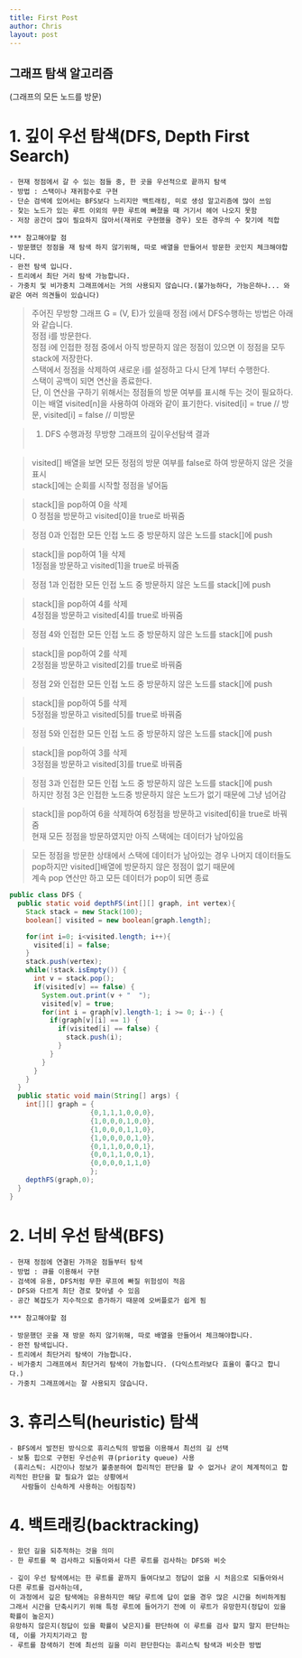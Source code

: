 ```yaml
---
title: First Post
author: Chris
layout: post
---
```



## 그래프 탐색 알고리즘
(그래프의 모든 노드를 방문)

# 1. 깊이 우선 탐색(DFS, Depth First Search)
    - 현재 정점에서 갈 수 있는 점들 중, 한 곳을 우선적으로 끝까지 탐색
    - 방법 : 스택이나 재귀함수로 구현
    - 단순 검색에 있어서는 BFS보다 느리지만 백트래킹, 미로 생성 알고리즘에 많이 쓰임
    - 찾는 노드가 있는 루트 이외의 무한 루트에 빠졌을 때 거기서 헤어 나오지 못함
    - 저장 공간이 많이 필요하지 않아서(재귀로 구현했을 경우) 모든 경우의 수 찾기에 적합

    *** 참고해야할 점
    - 방문했던 정점을 재 탐색 하지 않기위해, 따로 배열을 만들어서 방문한 곳인지 체크해야합니다.
    - 완전 탐색 입니다.
    - 트리에서 최단 거리 탐색 가능합니다.
    - 가중치 및 비가중치 그래프에서는 거의 사용되지 않습니다.(불가능하다, 가능은하나... 와 같은 여러 의견들이 있습니다)

> 주어진 무방향 그래프 G = (V, E)가 있을때 정점 i에서 DFS수행하는 방법은 아래와 같습니다.  
> 정점 i를 방문한다.  
> 정점 i에 인접한 정점 중에서 아직 방문하지 않은 정점이 있으면 이 정점을 모두 stack에 저장한다.  
> 스택에서 정점을 삭제하여 새로운 i를 설정하고 다시 단계 1부터 수행한다.  
> 스택이 공백이 되면 연산을 종료한다.  
> 단, 이 연산을 구하기 위해서는 정점들의 방문 여부를 표시해 두는 것이 필요하다. 이는 배열 visited[n]을 사용하여 아래와 같이 표기한다.
> visited[i] = true // 방문, visited[i] = false // 미방문  

> 1) DFS 수행과정
> 무방향 그래프의 깊이우선탐색 결과<br>
> <span class="image center"><img src="{{ 'assets/images/dfs_1.png' | relative_url }}" alt="" /></span><br>

> visited[] 배열을 보면 모든 정점의 방문 여부를 false로 하여 방문하지 않은 것을 표시<br>
> stack[]에는 순회를 시작할 정점을 넣어둠<br>
> <span class="image center"><img src="{{ 'assets/images/dfs_2.png' | relative_url }}" alt="" /></span><br>

> stack[]을 pop하여 0을 삭제<br>
> 0 정점을 방문하고 visited[0]을 true로 바꿔줌 <br>
> <span class="image center"><img src="{{ 'assets/images/dfs_3.png' | relative_url }}" alt="" /></span><br>

> 정점 0과 인접한 모든 인접 노드 중 방문하지 않은 노드를 stack[]에 push<br>
> <span class="image center"><img src="{{ 'assets/images/dfs_4.png' | relative_url }}" alt="" /></span><br>

> stack[]을 pop하여 1을 삭제<br>
> 1정점을 방문하고 visited[1]을 true로 바꿔줌<br>
> <span class="image center"><img src="{{ 'assets/images/dfs_5.png' | relative_url }}" alt="" /></span><br>

> 정점 1과 인접한 모든 인접 노드 중 방문하지 않은 노드를 stack[]에 push<br>
> <span class="image center"><img src="{{ 'assets/images/dfs_6.png' | relative_url }}" alt="" /></span><br>

> stack[]을 pop하여 4를 삭제<br>
> 4정점을 방문하고 visited[4]를 true로 바꿔줌<br>
> <span class="image center"><img src="{{ 'assets/images/dfs_7.png' | relative_url }}" alt="" /></span><br>

> 정점 4와 인접한 모든 인접 노드 중 방문하지 않은 노드를 stack[]에 push<br>
> <span class="image center"><img src="{{ 'assets/images/dfs_8.png' | relative_url }}" alt="" /></span><br>

> stack[]을 pop하여 2를 삭제<br>
> 2정점을 방문하고 visited[2]를 true로 바꿔줌<br>
> <span class="image center"><img src="{{ 'assets/images/dfs_9.png' | relative_url }}" alt="" /></span><br>

> 정점 2와 인접한 모든 인접 노드 중 방문하지 않은 노드를 stack[]에 push<br>
> <span class="image center"><img src="{{ 'assets/images/dfs_10.png' | relative_url }}" alt="" /></span><br>

> stack[]을 pop하여 5를 삭제<br>
> 5정점을 방문하고 visited[5]를 true로 바꿔줌<br>
> <span class="image center"><img src="{{ 'assets/images/dfs_11.png' | relative_url }}" alt="" /></span><br>

> 정점 5와 인접한 모든 인접 노드 중 방문하지 않은 노드를 stack[]에 push<br>
> <span class="image center"><img src="{{ 'assets/images/dfs_12.png' | relative_url }}" alt="" /></span><br>

> stack[]을 pop하여 3를 삭제<br>
> 3정점을 방문하고 visited[3]를 true로 바꿔줌<br>
> <span class="image center"><img src="{{ 'assets/images/dfs_13.png' | relative_url }}" alt="" /></span><br>

> 정점 3과 인접한 모든 인접 노드 중 방문하지 않은 노드를 stack[]에 push<br>
> 하지만 정점 3은 인접한 노드중 방문하지 않은 노드가 없기 때문에 그냥 넘어감<br>
> <span class="image center"><img src="{{ 'assets/images/dfs_14.png' | relative_url }}" alt="" /></span><br>

> stack[]을 pop하여 6을 삭제하여 6정점을 방문하고 visited[6]을 true로 바꿔줌<br>
> 현재 모든 정점을 방문하였지만 아직 스택에는 데이터가 남아있음<br>
> <span class="image center"><img src="{{ 'assets/images/dfs_15.png' | relative_url }}" alt="" /></span><br>

> 모든 정점을 방문한 상태에서 스택에 데이터가 남아있는 경우 나머지 데이터들도 pop하지만 visited[]배열에 방문하지 않은 정점이 없기 때문에<br>
> 계속 pop 연산만 하고 모든 데이터가 pop이 되면 종료<br>
> <span class="image center"><img src="{{ 'assets/images/dfs_16.png' | relative_url }}" alt="" /></span><br>









```java
public class DFS {
  public static void depthFS(int[][] graph, int vertex){
    Stack stack = new Stack(100);
    boolean[] visited = new boolean[graph.length];

    for(int i=0; i<visited.length; i++){
      visited[i] = false;
    }
    stack.push(vertex);
    while(!stack.isEmpty()) {
      int v = stack.pop();
      if(visited[v] == false) {
        System.out.print(v + "  ");
        visited[v] = true;
        for(int i = graph[v].length-1; i >= 0; i--) {
          if(graph[v][i] == 1) {
            if(visited[i] == false) {
              stack.push(i);
            }
          }
        }
      }
    }
  }
  public static void main(String[] args) {
    int[][] graph = {
                    {0,1,1,1,0,0,0},
                    {1,0,0,0,1,0,0},
                    {1,0,0,0,1,1,0},
                    {1,0,0,0,0,1,0},
                    {0,1,1,0,0,0,1},
                    {0,0,1,1,0,0,1},
                    {0,0,0,0,1,1,0}
                    };
    depthFS(graph,0);
  }
}
```

# 2. 너비 우선 탐색(BFS)
    - 현재 정점에 연결된 가까운 점들부터 탐색
    - 방법 : 큐를 이용해서 구현
    - 검색에 유용, DFS처럼 무한 루프에 빠질 위험성이 적음
    - DFS와 다르게 최단 경로 찾아낼 수 있음
    - 공간 복잡도가 지수적으로 증가하기 때문에 오버플로가 쉽게 됨

    *** 참고해야할 점

    - 방문했던 곳을 재 방문 하지 않기위해, 따로 배열을 만들어서 체크해야합니다.
    - 완전 탐색입니다.
    - 트리에서 최단거리 탐색이 가능합니다.
    - 비가중치 그래프에서 최단거리 탐색이 가능합니다. (다익스트라보다 효율이 좋다고 합니다.)
    - 가중치 그래프에서는 잘 사용되지 않습니다.


# 3. 휴리스틱(heuristic) 탐색
    - BFS에서 발전된 방식으로 휴리스틱의 방법을 이용해서 최선의 길 선택
    - 보통 힙으로 구현된 우선순위 큐(priority queue) 사용
     (휴리스틱: 시간이나 정보가 불충분하여 합리적인 판단을 할 수 없거나 굳이 체계적이고 합리적인 판단을 할 필요가 없는 상황에서
       사람들이 신속하게 사용하는 어림짐작)


# 4. 백트래킹(backtracking)
    - 왔던 길을 되추적하는 것을 의미
    - 한 루트를 쭉 검사하고 되돌아와서 다른 루트를 검사하는 DFS와 비슷

    - 깊이 우선 탐색에서는 한 루트를 끝까지 들여다보고 정답이 없을 시 처음으로 되돌아와서 다른 루트를 검사하는데,
    이 과정에서 깊은 탐색에는 유용하지만 해당 루트에 답이 없을 경우 많은 시간을 허비하게됨
    그래서 시간을 단축시키기 위해 특정 루트에 들어가기 전에 이 루트가 유망한지(정답이 있을 확률이 높은지)
    유망하지 않은지(정답이 있을 확률이 낮은지)를 판단하여 이 루트를 검사 할지 말지 판단하는데, 이를 가지치기라고 함
    - 루트를 참색하기 전에 최선의 길을 미리 판단한다는 휴리스틱 탐색과 비슷한 방법
